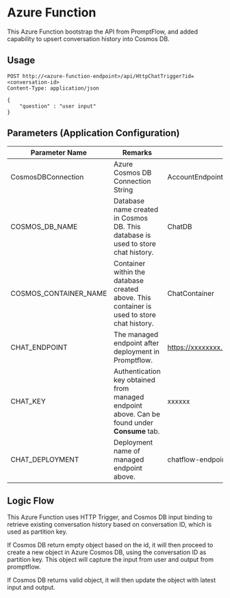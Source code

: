 # Azure Function
This Azure Function bootstrap the API from PromptFlow, and added capability to upsert conversation history into Cosmos DB.

##  Usage
```http
POST http://<azure-function-endpoint>/api/HttpChatTrigger?id=<conversation-id>
Content-Type: application/json

{
    "question" : "user input"
}
```

## Parameters (Application Configuration)
|Parameter Name | Remarks | Sample |
|---|---|---|
|CosmosDBConnection|Azure Cosmos DB Connection String|AccountEndpoint=https://xxx.documents.azure.com:443/;AccountKey=xxxxxxxxxx;|
|COSMOS_DB_NAME| Database name created in Cosmos DB. This database is used to store chat history. | ChatDB|
|COSMOS_CONTAINER_NAME| Container within the database created above. This container is used to store chat history. | ChatContainer|
|CHAT_ENDPOINT|The managed endpoint after deployment in Promptflow.|https://xxxxxxxx.southeastasia.inference.ml.azure.com/score|
|CHAT_KEY|Authentication key obtained from managed endpoint above. Can be found under **Consume** tab. | xxxxxx|
|CHAT_DEPLOYMENT| Deployment name of managed endpoint above. |chatflow-endpoint-1|

## Logic Flow
This Azure Function uses HTTP Trigger, and Cosmos DB input binding to retrieve existing conversation history based on conversation ID, which is used as partition key.

If Cosmos DB return empty object based on the id, it will then proceed to create a new object in Azure Cosmos DB, using the conversation ID as partition key. This object will capture the input from user and output from promptflow.

If Cosmos DB returns valid object, it will then update the object with latest input and output.